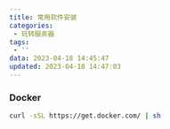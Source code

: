```yaml
---
title: 常用软件安装
categories:
 - 玩转服务器
tags:
 - ''
data: 2023-04-18 14:45:47
updated: 2023-04-18 14:47:03
---
```


### Docker

```bash
curl -sSL https://get.docker.com/ | sh
```

